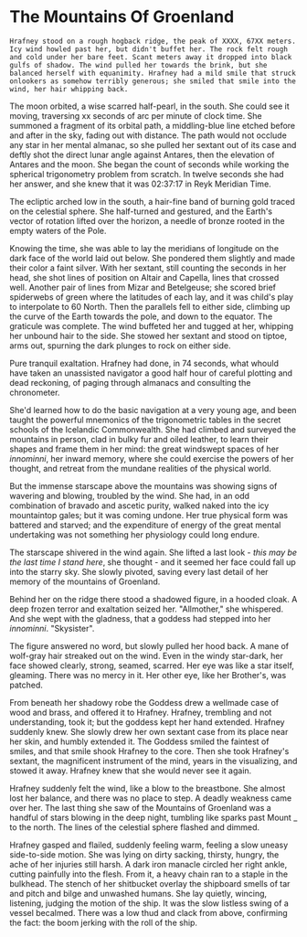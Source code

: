 # The Mountains Of Groenland

	Hrafney stood on a rough hogback ridge, the peak of XXXX, 67XX meters. Icy wind howled past her, but didn't buffet her. The rock felt rough and cold under her bare feet. Scant meters away it dropped into black gulfs of shadow. The wind pulled her towards the brink, but she balanced herself with equanimity. Hrafney had a mild smile that struck onlookers as somehow terribly generous; she smiled that smile into the wind, her hair whipping back.

The moon orbited, a wise scarred half-pearl, in the south. She could see it moving, traversing xx seconds of arc per minute of clock time. She summoned a fragment of its orbital path, a middling-blue line etched before and after in the sky, fading out with distance. The path would not occlude any star in her mental almanac, so she pulled her sextant out of its case and deftly shot the direct lunar angle against Antares, then the elevation of Antares and the moon. She began the count of seconds while working the spherical trigonometry problem from scratch. In twelve seconds she had her answer, and she knew that it was 02:37:17 in Reyk Meridian Time. 

The ecliptic arched low in the south, a hair-fine band of burning gold traced on the celestial sphere. She half-turned and gestured, and the Earth's vector of rotation lifted over the horizon, a needle of bronze rooted in the empty waters of the Pole.

Knowing the time, she was able to lay the meridians of longitude on the dark face of the world laid out below. She pondered them slightly and made their color a faint silver. With her sextant, still counting the seconds in her head, she shot lines of position on Altair and Capella, lines that crossed well. Another pair of lines from Mizar and Betelgeuse; she scored brief spiderwebs of green where the latitudes of each lay, and it was child's play to interpolate to 60 North. Then the parallels fell to either side, climbing up the curve of the Earth towards the pole, and down to the equator. The graticule was complete. The wind buffeted her and tugged at her, whipping her unbound hair to the side. She stowed her sextant and stood on tiptoe, arms out, spurning the dark plunges to rock on either side.

Pure tranquil exaltation. Hrafney had done, in 74 seconds, what whould have taken an unassisted navigator a good half hour of careful plotting and dead reckoning, of paging through almanacs and consulting the chronometer.

She'd learned how to do the basic navigation at a very young age, and been taught the powerful mnemonics of the trigonometric tables in the secret schools of the Icelandic Commonwealth. She had climbed and surveyed the mountains in person, clad in bulky fur and oiled leather, to learn their shapes and frame them in her mind: the great windswept spaces of her _innominni_, her inward memory, where she could exercise the powers of her thought, and retreat from the mundane realities of the physical world.


But the immense starscape above the mountains was showing signs of wavering and blowing, troubled by the wind. She had, in an odd combination of bravado and ascetic purity, walked naked into the icy mountaintop gales; but it was coming undone. Her true physical form was battered and starved; and the expenditure of energy of the great mental undertaking was not something her physiology could long endure.

The starscape shivered in the wind again. She lifted a last look - _this may be the last time I stand here_, she thought - and it seemed her face could fall up into the starry sky. She slowly pivoted, saving every last detail of her memory of the mountains of Groenland.

Behind her on the ridge there stood a shadowed figure, in a hooded cloak. A deep frozen terror and exaltation seized her. "Allmother," she whispered. And she wept with the gladness, that a goddess had stepped into her _innominni_. "Skysister".

The figure answered no word, but slowly pulled her hood back. A mane of wolf-gray hair streaked out on the wind. Even in the windy star-dark, her face showed clearly, strong, seamed, scarred. Her eye was like a star itself, gleaming. There was no mercy in it. Her other eye, like her Brother's, was patched.

From beneath her shadowy robe the Goddess drew a wellmade case of wood and brass, and offered it to Hrafney. Hrafney, trembling and not understanding, took it; but the goddess kept her hand extended. Hrafney suddenly knew. She slowly drew her own sextant case from its place near her skin, and humbly extended it. The Goddess smiled the faintest of smiles, and that smile shook Hrafney to the core. Then she took Hrafney's sextant, the magnificent instrument of the mind, years in the visualizing, and stowed it away. Hrafney knew that she would never see it again.

Hrafney suddenly felt the wind, like a blow to the breastbone. She almost lost her balance, and there was no place to step. A deadly weakness came over her. The last thing she saw of the Mountains of Groenland was a handful of stars blowing in the deep night, tumbling like sparks past Mount _ to the north. The lines of the celestial sphere flashed and dimmed.


Hrafney gasped and flailed, suddenly feeling warm, feeling a slow uneasy side-to-side motion. She was lying on dirty sacking, thirsty, hungry, the ache of her injuries still harsh. A dark iron manacle circled her right ankle, cutting painfully into the flesh. From it, a heavy chain ran to a staple in the bulkhead. The stench of her shitbucket overlay the shipboard smells of tar and pitch and bilge and unwashed humans. She lay quietly, wincing, listening, judging the motion of the ship. It was the slow listless swing of a vessel becalmed. There was a low thud and clack from above, confirming the fact: the boom jerking with the roll of the ship.
